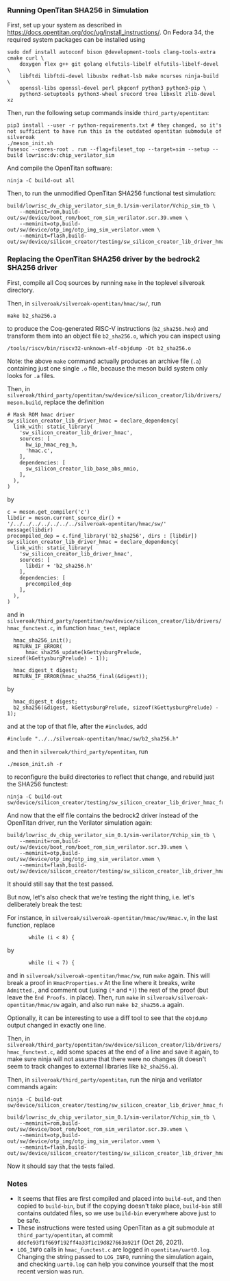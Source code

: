 ### Running OpenTitan SHA256 in Simulation

First, set up your system as described in https://docs.opentitan.org/doc/ug/install_instructions/.
On Fedora 34, the required system packages can be installed using

```
sudo dnf install autoconf bison @development-tools clang-tools-extra cmake curl \
    doxygen flex g++ git golang elfutils-libelf elfutils-libelf-devel \
    libftdi libftdi-devel libusbx redhat-lsb make ncurses ninja-build \
    openssl-libs openssl-devel perl pkgconf python3 python3-pip \
    python3-setuptools python3-wheel srecord tree libxslt zlib-devel xz
```

Then, run the following setup commands inside `third_party/opentitan`:

```
pip3 install --user -r python-requirements.txt # they changed, so it's not sufficient to have run this in the outdated opentitan submodule of silveroak
./meson_init.sh
fusesoc --cores-root . run --flag=fileset_top --target=sim --setup --build lowrisc:dv:chip_verilator_sim
```

And compile the OpenTitan software:

```
ninja -C build-out all
```

Then, to run the unmodified OpenTitan SHA256 functional test simulation:

```
build/lowrisc_dv_chip_verilator_sim_0.1/sim-verilator/Vchip_sim_tb \
    --meminit=rom,build-out/sw/device/boot_rom/boot_rom_sim_verilator.scr.39.vmem \
    --meminit=otp,build-out/sw/device/otp_img/otp_img_sim_verilator.vmem \
    --meminit=flash,build-out/sw/device/silicon_creator/testing/sw_silicon_creator_lib_driver_hmac_functest_sim_verilator.elf
```

### Replacing the OpenTitan SHA256 driver by the bedrock2 SHA256 driver

First, compile all Coq sources by running `make` in the toplevel silveroak directory.

Then, in `silveroak/silveroak-opentitan/hmac/sw/`, run

```
make b2_sha256.a
```

to produce the Coq-generated RISC-V instructions (`b2_sha256.hex`) and transform them into an object file `b2_sha256.o`, which you can inspect using

```
/tools/riscv/bin/riscv32-unknown-elf-objdump -Dt b2_sha256.o
```

Note: the above `make` command actually produces an archive file (`.a`) containing just one single `.o` file, because the meson build system only looks for `.a` files.

Then, in `silveroak/third_party/opentitan/sw/device/silicon_creator/lib/drivers/meson.build`, replace the definition

```
# Mask ROM hmac driver
sw_silicon_creator_lib_driver_hmac = declare_dependency(
  link_with: static_library(
    'sw_silicon_creator_lib_driver_hmac',
    sources: [
      hw_ip_hmac_reg_h,
      'hmac.c',
    ],
    dependencies: [
      sw_silicon_creator_lib_base_abs_mmio,
    ],
  ),
)
```

by

```
c = meson.get_compiler('c')
libdir = meson.current_source_dir() + '/../../../../../../../silveroak-opentitan/hmac/sw/'
message(libdir)
precompiled_dep = c.find_library('b2_sha256', dirs : [libdir])
sw_silicon_creator_lib_driver_hmac = declare_dependency(
  link_with: static_library(
    'sw_silicon_creator_lib_driver_hmac',
    sources: [
      libdir + 'b2_sha256.h'
    ],
    dependencies: [
      precompiled_dep
    ],
  ),
)
```

and in `silveroak/third_party/opentitan/sw/device/silicon_creator/lib/drivers/hmac_functest.c`, in function `hmac_test`, replace

```
  hmac_sha256_init();
  RETURN_IF_ERROR(
      hmac_sha256_update(kGettysburgPrelude, sizeof(kGettysburgPrelude) - 1));

  hmac_digest_t digest;
  RETURN_IF_ERROR(hmac_sha256_final(&digest));
```

by

```
  hmac_digest_t digest;
  b2_sha256(&digest, kGettysburgPrelude, sizeof(kGettysburgPrelude) - 1);
```

and at the top of that file, after the `#include`s, add

```
#include "../../silveroak-opentitan/hmac/sw/b2_sha256.h"
```

and then in `silveroak/third_party/opentitan`, run

```
./meson_init.sh -r
```

to reconfigure the build directories to reflect that change, and rebuild just the SHA256 functest:

```
ninja -C build-out sw/device/silicon_creator/testing/sw_silicon_creator_lib_driver_hmac_functest_sim_verilator.elf
```

And now that the elf file contains the bedrock2 driver instead of the OpenTitan driver, run the Verilator simulation again:

```
build/lowrisc_dv_chip_verilator_sim_0.1/sim-verilator/Vchip_sim_tb \
    --meminit=rom,build-out/sw/device/boot_rom/boot_rom_sim_verilator.scr.39.vmem \
    --meminit=otp,build-out/sw/device/otp_img/otp_img_sim_verilator.vmem \
    --meminit=flash,build-out/sw/device/silicon_creator/testing/sw_silicon_creator_lib_driver_hmac_functest_sim_verilator.elf
```

It should still say that the test passed.

But now, let's also check that we're testing the right thing, i.e. let's deliberately break the test:

For instance, in `silveroak/silveroak-opentitan/hmac/sw/Hmac.v`, in the last function, replace

```
       while (i < 8) {
```

by

```
       while (i < 7) {
```

and in `silveroak/silveroak-opentitan/hmac/sw`, run `make` again.
This will break a proof in `HmacProperties.v`
At the line where it breaks, write `Admitted.`, and comment out (using `(*` and `*)`) the rest of the proof (but leave the `End Proofs.` in place).
Then, run `make` in `silveroak/silveroak-opentitan/hmac/sw` again, and also run `make b2_sha256.a` again.

Optionally, it can be interesting to use a diff tool to see that the `objdump` output changed in exactly one line.

Then, in `silveroak/third_party/opentitan/sw/device/silicon_creator/lib/drivers/hmac_functest.c`, add some spaces at the end of a line and save it again, to make sure ninja will not assume that there were no changes (it doesn't seem to track changes to external libraries like `b2_sha256.a`).

Then, in `silveroak/third_party/opentitan`, run the ninja and verilator commands again:

```
ninja -C build-out sw/device/silicon_creator/testing/sw_silicon_creator_lib_driver_hmac_functest_sim_verilator.elf
```

```
build/lowrisc_dv_chip_verilator_sim_0.1/sim-verilator/Vchip_sim_tb \
    --meminit=rom,build-out/sw/device/boot_rom/boot_rom_sim_verilator.scr.39.vmem \
    --meminit=otp,build-out/sw/device/otp_img/otp_img_sim_verilator.vmem \
    --meminit=flash,build-out/sw/device/silicon_creator/testing/sw_silicon_creator_lib_driver_hmac_functest_sim_verilator.elf
```

Now it should say that the tests failed.


### Notes

* It seems that files are first compiled and placed into `build-out`, and then copied to `build-bin`, but if the copying doesn't take place, `build-bin` still contains outdated files, so we use `build-bin` everywhere above just to be safe.
* These instructions were tested using OpenTitan as a git submodule at `third_party/opentitan`, at commit `ddcfe93f1f669f192ff4a33f1c19d827663a921f` (Oct 26, 2021).
* `LOG_INFO` calls in `hmac_functest.c` are logged in `opentitan/uart0.log`. Changing the string passed to `LOG_INFO`, running the simulation again, and checking `uart0.log` can help you convince yourself that the most recent version was run.

